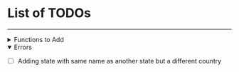 # List of TODOs
----------------
<details>
<summary>Functions to Add</summary>

+ [ ] Upwards propagation of creation
    + [x] state creates country
    + [x] site creates state
    + [x] area creates site
    + [ ] route creates site
    + [ ] route creates area
+ [ ] Search Functions
    + [ ] By Country
        + [ ] Popularity
        + [ ] Difficulty
        + [ ] Type
    + [ ] By State
        + [ ] Popularity
        + [ ] Difficulty
        + [ ] Type
    + [ ] By Site
        + [ ] Popularity
        + [ ] Difficulty
        + [ ] Type
    + [ ] By Area
        + [ ] Popularity
        + [ ] Difficulty
        + [ ] Type
+ [ ] Auto get files
    + [ ] Countries
    + [ ] States
    + [ ] Sites
    + [ ] Areas
    + [ ] Routes
+ [ ] Create
    + [x] Country
    + [x] State
    + [x] Site
    + [x] Area
    + [x] Route
    + [ ] Pitch
    + [ ] User
    + [ ] Picture

</details>

<details open>
<summary>Errors</summary>

+ [ ] Adding state with same name as another state but a different country

</details>

